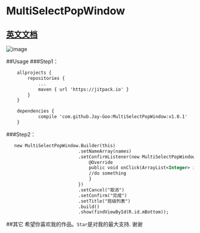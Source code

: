 
# MultiSelectPopWindow

## [英文文档](https://github.com/Jay-Goo/MultiSelectPopWindow/edit/master/README.md)


![image](https://github.com/Jay-Goo/MultiSelectPopWindow/blob/master/preview/2017-02-23_10_46_15.gif)



##Usage
###Step1：
```xml
    allprojects {
		repositories {
			...
			maven { url 'https://jitpack.io' }
		}
	}

	dependencies {
	        compile 'com.github.Jay-Goo:MultiSelectPopWindow:v1.0.1'
	}

```


###Step2：
```xml
   new MultiSelectPopWindow.Builder(this)
                           .setNameArray(names)
                           .setConfirmListener(new MultiSelectPopWindow.OnConfirmClickListener() {
                               @Override
                               public void onClick(ArrayList<Integer> indexList, ArrayList<String> selectedList) {
                               //do something
                               }
                           })
                           .setCancel("取消")
                           .setConfirm("完成")
                           .setTitle("班级列表")
                           .build()
                           .show(findViewById(R.id.mBottom));
```

##其它
希望你喜欢我的作品。`Star`是对我的最大支持. 谢谢





